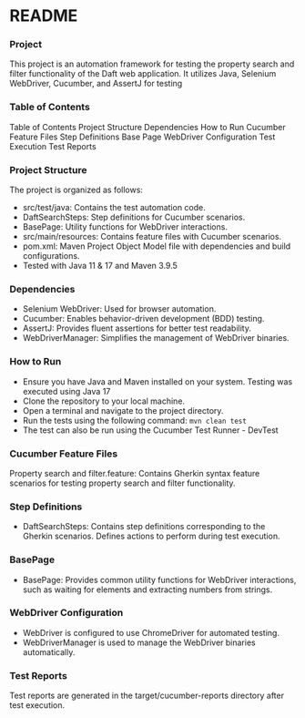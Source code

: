 # README #


### Project ###
This project is an automation framework for testing the property search and filter functionality of the Daft web application.
It utilizes Java, Selenium WebDriver, Cucumber, and AssertJ for testing


### Table of Contents ###
Table of Contents
Project Structure
Dependencies
How to Run
Cucumber Feature Files
Step Definitions
Base Page
WebDriver Configuration
Test Execution
Test Reports

### Project Structure ###
The project is organized as follows:

* src/test/java: Contains the test automation code.
* DaftSearchSteps: Step definitions for Cucumber scenarios.
* BasePage: Utility functions for WebDriver interactions.
* src/main/resources: Contains feature files with Cucumber scenarios.
* pom.xml: Maven Project Object Model file with dependencies and build configurations.
* Tested with Java 11 & 17 and Maven 3.9.5


### Dependencies ###
* Selenium WebDriver: Used for browser automation.
* Cucumber: Enables behavior-driven development (BDD) testing.
* AssertJ: Provides fluent assertions for better test readability.
* WebDriverManager: Simplifies the management of WebDriver binaries.


### How to Run ###
* Ensure you have Java and Maven installed on your system. Testing was executed using Java 17
* Clone the repository to your local machine.
* Open a terminal and navigate to the project directory.
* Run the tests using the following command: ```mvn clean test```
* The test can also be run using the Cucumber Test Runner - DevTest



### Cucumber Feature Files ###
Property search and filter.feature: Contains Gherkin syntax feature scenarios for testing property search and filter functionality.

### Step Definitions ###
* DaftSearchSteps: Contains step definitions corresponding to the Gherkin scenarios. Defines actions to perform during test execution.

### BasePage ###
* BasePage: Provides common utility functions for WebDriver interactions, such as waiting for elements and extracting numbers from strings.

### WebDriver Configuration ###
* WebDriver is configured to use ChromeDriver for automated testing.
* WebDriverManager is used to manage the WebDriver binaries automatically.

### Test Reports ###
Test reports are generated in the target/cucumber-reports directory after test execution.

